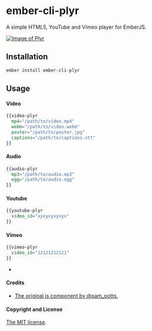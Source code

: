 # ember-cli-plyr

A simple HTML5, YouTube and Vimeo player for EmberJS.

[![Image of Plyr](https://camo.githubusercontent.com/6e100c68f54de3a9dfbc61e31ce867bc0a57c82d/68747470733a2f2f63646e2e706c79722e696f2f7374617469632f706c79722d76312e352e6a7067)](http://plyr.io)

## Installation

```sh
ember install ember-cli-plyr
```

## Usage

#### Video

```handlebars
{{video-plyr
  mp4="/path/to/video.mp4"
  webm="/path/to/video.webm"
  poster="/path/to/poster.jpg"
  captions="/path/to/captions.vtt"
}}

```

#### Audio

```handlebars
{{audio-plyr
  mp3="/path/to/audio.mp3"
  ogg="/path/to/audio.ogg"
}}

```

#### Youtube

```handlebars
{{youtube-plyr
  video_id="xyxyxyxyxyx"
}}

```

#### Vimeo

```handlebars
{{vimeo-plyr
  video_id="12121212121"
}}

```

-
#### Credits
- [The original js component by @sam_potts.](https://github.com/Selz/plyr)


#### Copyright and License
[The MIT license](license.md).
